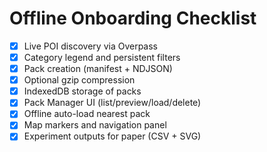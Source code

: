 # Offline Onboarding Checklist

- [x] Live POI discovery via Overpass
- [x] Category legend and persistent filters
- [x] Pack creation (manifest + NDJSON)
- [x] Optional gzip compression
- [x] IndexedDB storage of packs
- [x] Pack Manager UI (list/preview/load/delete)
- [x] Offline auto-load nearest pack
- [x] Map markers and navigation panel
- [x] Experiment outputs for paper (CSV + SVG)
